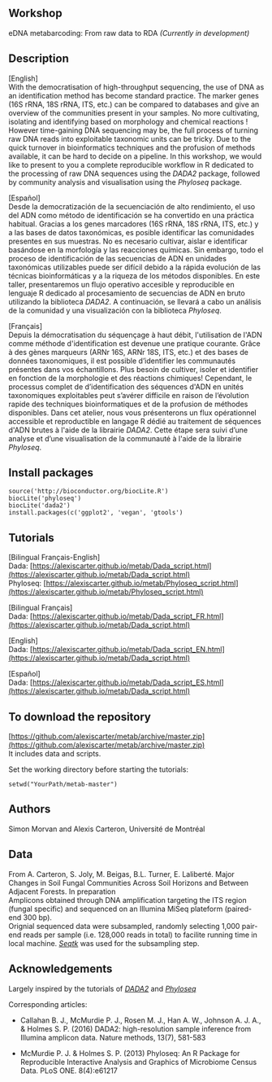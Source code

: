 ## Workshop
eDNA metabarcoding: From raw data to RDA
_(Currently in development)_

## Description

[English]  
With the democratisation of high-throughput sequencing, the use of DNA as an identification method has become standard practice. The marker genes (16S rRNA, 18S rRNA, ITS, etc.) can be compared to databases and give an overview of the communities present in your samples. No more cultivating, isolating and identifying based on morphology and chemical reactions ! However time-gaining DNA sequencing may be, the full process of turning raw DNA reads into exploitable taxonomic units can be tricky. Due to the quick turnover in bioinformatics techniques and the profusion of methods available, it can be hard to decide on a pipeline. In this workshop, we would like to present to you a complete reproducible workflow in R dedicated to the processing of raw DNA sequences using the _DADA2_ package, followed by community analysis and visualisation using the _Phyloseq_ package.

[Español]  
Desde la democratización de la secuenciación de alto rendimiento, el uso del ADN como método de identificación se ha convertido en una práctica habitual. Gracias a los genes marcadores (16S rRNA, 18S rRNA, ITS, etc.) y a las bases de datos taxonómicas, es posible identificar las comunidades presentes en sus muestras. No es necesario cultivar, aislar e identificar basándose en la morfología y las reacciones químicas. Sin embargo, todo el proceso de identificación de las secuencias de ADN en unidades taxonómicas utilizables puede ser difícil debido a la rápida evolución de las técnicas bioinformáticas y a la riqueza de los métodos disponibles. En este taller, presentaremos un flujo operativo accesible y reproducible en lenguaje R dedicado al procesamiento de secuencias de ADN en bruto utilizando la biblioteca _DADA2_. A continuación, se llevará a cabo un análisis de la comunidad y una visualización con la biblioteca _Phyloseq_.

[Français]  
Depuis la démocratisation du séquençage à haut débit, l'utilisation de l'ADN comme méthode d'identification est devenue une pratique courante. Grâce à des gènes marqueurs (ARNr 16S, ARNr 18S, ITS, etc.) et des bases de données taxonomiques, il est possible d’identifier les communautés présentes dans vos échantillons. Plus besoin de cultiver, isoler et identifier en fonction de la morphologie et des réactions chimiques! Cependant, le processus complet de d’identification des séquences d'ADN en unités taxonomiques exploitables peut s’avérer difficile en raison de l’évolution rapide des techniques bioinformatiques et de la profusion de méthodes disponibles. Dans cet atelier, nous vous présenterons un flux opérationnel accessible et reproductible en langage R dédié au traitement de séquences d'ADN brutes à l'aide de la librairie _DADA2_. Cette étape sera suivi d’une analyse et d’une visualisation de la communauté à l'aide de la librairie _Phyloseq_.

## Install packages
```
source('http://bioconductor.org/biocLite.R')
biocLite('phyloseq')
biocLite('dada2')
install.packages(c('ggplot2', 'vegan', 'gtools')
```

## Tutorials
[Bilingual Français-English]  
Dada: [https://alexiscarter.github.io/metab/Dada_script.html](https://alexiscarter.github.io/metab/Dada_script.html)  
Phyloseq: [https://alexiscarter.github.io/metab/Phyloseq_script.html](https://alexiscarter.github.io/metab/Phyloseq_script.html)

[Bilingual Français]  
Dada: [https://alexiscarter.github.io/metab/Dada_script_FR.html](https://alexiscarter.github.io/metab/Dada_script.html)  

[English]  
Dada: [https://alexiscarter.github.io/metab/Dada_script_EN.html](https://alexiscarter.github.io/metab/Dada_script.html)  

[Español]  
Dada: [https://alexiscarter.github.io/metab/Dada_script_ES.html](https://alexiscarter.github.io/metab/Dada_script.html)  

## To download the repository
[https://github.com/alexiscarter/metab/archive/master.zip](https://github.com/alexiscarter/metab/archive/master.zip)  
It includes data and scripts.
<br>

Set the working directory before starting the tutorials:  
```
setwd("YourPath/metab-master")
```

## Authors
Simon Morvan and Alexis Carteron,
Université de Montréal

## Data  
From A. Carteron, S. Joly, M. Beigas, B.L. Turner, E. Laliberté. Major Changes in Soil Fungal Communities Across Soil Horizons and Between Adjacent Forests. In preparation  
Amplicons obtained through DNA amplification targeting the ITS region (fungal specific) and sequenced on an Illumina MiSeq plateform (paired-end 300 bp).  
Orignial sequenced data were subsampled, randomly selecting 1,000 pair-end reads per sample (i.e. 128,000 reads in total) to facilite running time in local machine. [_Seqtk_](https://github.com/lh3/seqtk) was used for the subsampling step.

## Acknowledgements
Largely inspired by the tutorials of [_DADA2_](https://benjjneb.github.io/dada2/index.html) and [_Phyloseq_](https://joey711.github.io/phyloseq/)

Corresponding articles:

* Callahan B. J., McMurdie P. J., Rosen M. J., Han A. W., Johnson A. J. A., & Holmes S. P. (2016) DADA2: high-resolution sample inference from Illumina amplicon data. Nature methods, 13(7), 581-583

* McMurdie P. J. & Holmes S. P. (2013) Phyloseq: An R Package for Reproducible Interactive Analysis and Graphics of Microbiome Census Data. PLoS ONE. 8(4):e61217
